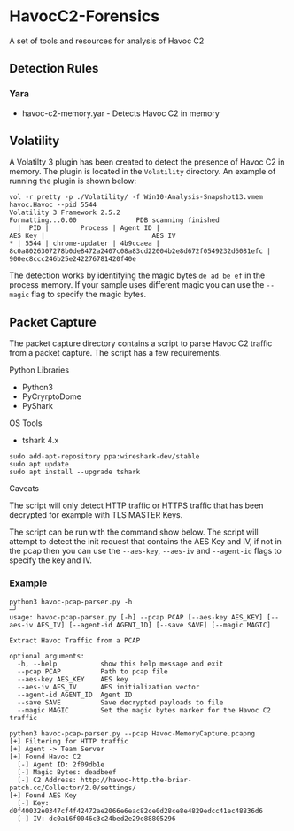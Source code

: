 # HavocC2-Forensics
A set of tools and resources for analysis of Havoc C2


## Detection Rules

### Yara

- havoc-c2-memory.yar - Detects Havoc C2 in memory

## Volatility

A Volatilty 3 plugin has been created to detect the presence of Havoc C2 in memory. The plugin is located in the `Volatility` directory. An example of running the plugin is shown below:

```
vol -r pretty -p ./Volatility/ -f Win10-Analysis-Snapshot13.vmem havoc.Havoc --pid 5544
Volatility 3 Framework 2.5.2
Formatting...0.00               PDB scanning finished                        
  |  PID |        Process | Agent ID |                                                          AES Key |                           AES IV
* | 5544 | chrome-updater | 4b9ccaea | 8c0a8026307278b0de8472a2407c08a83cd22004b2e8d672f0549232d6081efc | 900ec8ccc246b25e242276781420f40e
```

The detection works by identifying the magic bytes `de ad be ef` in the process memory. If your sample uses different magic you can use the `--magic` flag to specify the magic bytes.



## Packet Capture

The packet capture directory contains a script to parse Havoc C2 traffic from a packet capture. The script has a few requirements. 

Python Libraries
- Python3
- PyCryrptoDome
- PyShark

OS Tools

- tshark 4.x

```
sudo add-apt-repository ppa:wireshark-dev/stable
sudo apt update
sudo apt install --upgrade tshark
```

Caveats

The script will only detect HTTP traffic or HTTPS traffic that has been decrypted for example with TLS MASTER Keys.

The script can be run with the command show below. The script will attempt to detect the init request that contains the AES Key and IV, if not in the pcap then you can use the `--aes-key`, `--aes-iv` and `--agent-id` flags to specify the key and IV.


### Example

```
python3 havoc-pcap-parser.py -h                                                                                                                                                               ─╯
usage: havoc-pcap-parser.py [-h] --pcap PCAP [--aes-key AES_KEY] [--aes-iv AES_IV] [--agent-id AGENT_ID] [--save SAVE] [--magic MAGIC]

Extract Havoc Traffic from a PCAP

optional arguments:
  -h, --help           show this help message and exit
  --pcap PCAP          Path to pcap file
  --aes-key AES_KEY    AES key
  --aes-iv AES_IV      AES initialization vector
  --agent-id AGENT_ID  Agent ID
  --save SAVE          Save decrypted payloads to file
  --magic MAGIC        Set the magic bytes marker for the Havoc C2 traffic
```

```
python3 havoc-pcap-parser.py --pcap Havoc-MemoryCapture.pcapng
[+] Filtering for HTTP traffic
[+] Agent -> Team Server
[+] Found Havoc C2
  [-] Agent ID: 2f09db1e
  [-] Magic Bytes: deadbeef
  [-] C2 Address: http://havoc-http.the-briar-patch.cc/Collector/2.0/settings/
[+] Found AES Key
  [-] Key: d0f40032e0347cf4f42472ae2066e6eac82ce0d28ce8e4829edcc41ec48836d6
  [-] IV: dc0a16f0046c3c24bed2e29e88805296
```